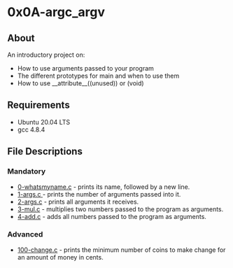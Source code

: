 # 0x0A-argc_argv

## About 
An introductory project on:

+ How to use arguments passed to your program
+ The different prototypes for main and when to use them
+ How to use \_\_attribute\_\_((unused)) or (void)

## Requirements

+ Ubuntu 20.04 LTS
+ gcc 4.8.4

## File Descriptions

### Mandatory

+ [0-whatsmyname.c](https://github.com/KelvenBango/alx-low_level_programming/blob/master/0x0A-argc_argv/0-whatsmyname.c) - prints its name, followed by a new line.
+ [1-args.c ](https://github.com/KelvenBango/alx-low_level_programming/blob/master/0x0A-argc_argv/1-args.c) - prints the number of arguments passed into it.
+ [2-args.c](https://github.com/KelvenBango/alx-low_level_programming/blob/master/0x0A-argc_argv/2-args.c) - prints all arguments it receives.
+ [3-mul.c](https://github.com/KelvenBango/alx-low_level_programming/blob/master/0x0A-argc_argv/3-mul.c) - multiplies two numbers passed to the program as arguments.
+ [4-add.c](https://github.com/KelvenBango/alx-low_level_programming/blob/master/0x0A-argc_argv/4-add.c) - adds all numbers passed to the program as arguments.

### Advanced

+ [100-change.c](https://github.com/KelvenBango/alx-low_level_programming/blob/master/0x0A-argc_argv/100-change.c) - prints the minimum number of coins to make change for an amount of money in cents.
